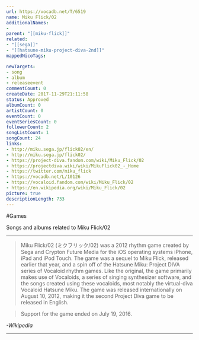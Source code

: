 ```yaml
---
url: https://vocadb.net/T/6519
name: Miku Flick/02
additionalNames: 
- 
parent: "[[miku-flick]]"
related:
- "[[sega]]"
- "[[hatsune-miku-project-diva-2nd]]"
mappedNicoTags:

newTargets:
- song
- album
- releaseevent
commentCount: 0
createDate: 2017-11-29T21:11:58
status: Approved
albumCount: 0
artistCount: 0
eventCount: 0
eventSeriesCount: 0
followerCount: 2
songListCount: 1
songCount: 24
links: 
- http://miku.sega.jp/flick02/en/
- http://miku.sega.jp/flick02/
- https://project-diva.fandom.com/wiki/Miku_Flick/02
- https://projectdiva.wiki/wiki/MikuFlick02_-_Home
- https://twitter.com/miku_flick
- https://vocadb.net/L/10126
- https://vocaloid.fandom.com/wiki/Miku_Flick/02
- https://en.wikipedia.org/wiki/Miku_Flick/02
picture: true
descriptionLength: 733
---
```


#Games

Songs and albums related to Miku Flick/02

___

> Miku Flick/02 (ミクフリック/02) was a 2012 rhythm game created by Sega and Crypton Future Media for the iOS operating systems iPhone, iPad and iPod Touch.
The game was a sequel to Miku Flick, released earlier that year, and a spin off of the Hatsune Miku: Project DIVA series of Vocaloid rhythm games.
Like the original, the game primarily makes use of Vocaloids, a series of singing synthesizer software, and the songs created using these vocaloids, most notably the virtual-diva Vocaloid Hatsune Miku.
The game was released internationally on August 10, 2012, making it the second Project Diva game to be released in English.

> Support for the game ended on July 19, 2016.

*-Wikipedia*

---

